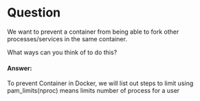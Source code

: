 # Question
We want to prevent a container from being able to fork other processes/services in the same container.

What ways can you think of to do this?

#### Answer:

To prevent Container in Docker, we will list out steps to limit using pam_limits(nproc) means limits number of process for a user